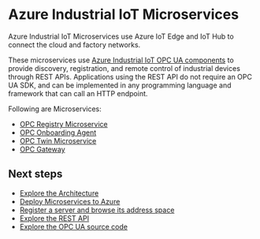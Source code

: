 # Azure Industrial IoT Microservices

Azure Industrial IoT Microservices use Azure IoT Edge and IoT Hub to connect the cloud and factory networks. 

These microservices use [Azure Industrial IoT OPC UA components](https://github.com/Azure/azure-iiot-opc-ua) to provide discovery, registration, and remote control of industrial devices through REST APIs.  Applications using the REST API do not require an OPC UA SDK, and can be implemented in any programming language and framework that can call an HTTP endpoint. 

Following are Microservices:

- [OPC Registry Microservice](registry.md)
- [OPC Onboarding Agent](onboarding.md)
- [OPC Twin Microservice](twin.md)
- [OPC Gateway](gateway.md)

## Next steps

- [Explore the Architecture](../architecture.md)
- [Deploy Microservices to Azure](../howto-deploy-microservices.md)
- [Register a server and browse its address space](howto-use-cli.md) 
- [Explore the REST API](../api/readme.md)
- [Explore the OPC UA source code](https://github.com/Azure/azure-iiot-opc-ua)